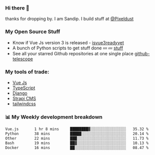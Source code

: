### Hi there 👋

thanks for dropping by.
I am Sandip. I build stuff at [@Pixeldust](github.com/pixeldust-in/)

###  **My Open Source Stuff**

 - Know if Vue Js version 3 is released -  [isvue3readyyet](https://github.com/sandiprb/isvue3readyyet)
 - A bunch of Python scripts to get stuff done 💤 💤 [stuff](https://github.com/sandiprb/stuff)
 - See all your starred Github repositories at one single place [github-telescope](https://github.com/sandiprb/github-telescope)



###  **My tools of trade:**
 - [Vue Js](https://github.com/vuejs/vue/)
 - [TypeScript](https://github.com/microsoft/TypeScript)
 - [Django](github.com/django/django)
 - [Strapi CMS](github.com/strapi/strapi)
 - [tailwindcss](https://github.com/tailwindlabs/tailwindcss)


###  📊 **My Weekly development breakdown**
<!--START_SECTION:waka-->

```txt
Vue.js       1 hr 8 mins     ████████▓░░░░░░░░░░░░░░░░   35.32 %
Python       38 mins         █████░░░░░░░░░░░░░░░░░░░░   20.14 %
Other        22 mins         ███░░░░░░░░░░░░░░░░░░░░░░   11.73 %
Bash         19 mins         ██▓░░░░░░░░░░░░░░░░░░░░░░   10.13 %
Docker       16 mins         ██░░░░░░░░░░░░░░░░░░░░░░░   08.47 %
```

<!--END_SECTION:waka-->
